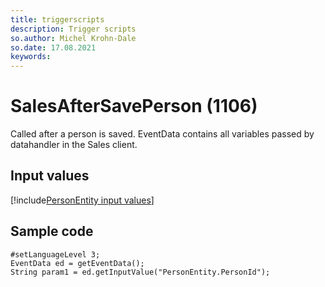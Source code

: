 ```yaml
---
title: triggerscripts
description: Trigger scripts
so.author: Michel Krohn-Dale
so.date: 17.08.2021
keywords:
---
```


# SalesAfterSavePerson (1106)

Called after a person is saved. EventData contains all variables passed by datahandler in the Sales client.

## Input values

[!include[PersonEntity input values](includes/person-var.md)]

## Sample code

```crmscript
#setLanguageLevel 3;
EventData ed = getEventData();
String param1 = ed.getInputValue("PersonEntity.PersonId");
```
